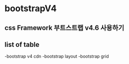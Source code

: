# bootstrapV4


## css Framework 부트스트랩 v4.6 사용하기

## list of table
-bootstrap v4 cdn
-bootstrap layout
-bootstrap grid
